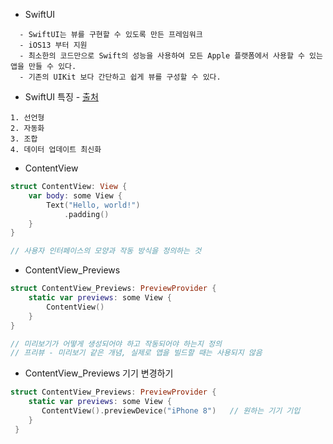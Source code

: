 - SwiftUI
```Text
  - SwiftUI는 뷰를 구현할 수 있도록 만든 프레임워크
  - iOS13 부터 지원
  - 최소한의 코드만으로 Swift의 성능을 사용하여 모든 Apple 플랫폼에서 사용할 수 있는 앱을 만들 수 있다.
  - 기존의 UIKit 보다 간단하고 쉽게 뷰를 구성할 수 있다.
```

- SwiftUI 특징 - [출처](https://developer.apple.com/kr/xcode/swiftui/)
```
1. 선언형
2. 자동화
3. 조합
4. 데이터 업데이트 최신화
```

- ContentView

```swift
struct ContentView: View {
    var body: some View {
        Text("Hello, world!")
            .padding()
    }
}

// 사용자 인터페이스의 모양과 작동 방식을 정의하는 것
```

- ContentView_Previews
```swift
struct ContentView_Previews: PreviewProvider {
    static var previews: some View {
        ContentView()
    }
}

// 미리보기가 어떻게 생성되어야 하고 작동되어야 하는지 정의
// 프리뷰 - 미리보기 같은 개념, 실제로 앱을 빌드할 때는 사용되지 않음
```

- ContentView_Previews 기기 변경하기
```swift
struct ContentView_Previews: PreviewProvider {
    static var previews: some View {
       ContentView().previewDevice("iPhone 8")   // 원하는 기기 기입
    }
 }
```
